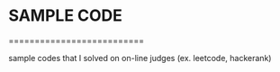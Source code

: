 # SAMPLE CODE
==========================

sample codes that I solved on on-line judges (ex. leetcode, hackerank)
